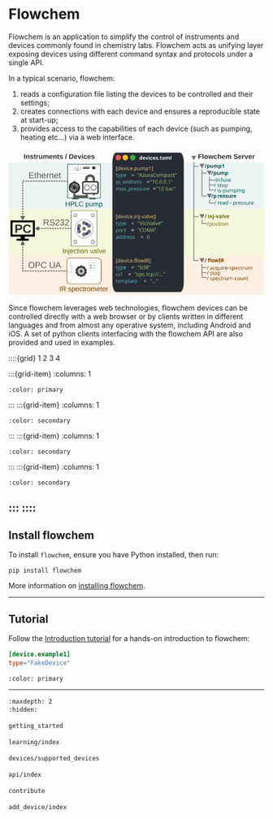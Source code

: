 # Flowchem

Flowchem is an application to simplify the control of instruments and devices commonly found in chemistry labs.
Flowchem acts as unifying layer exposing devices using different command syntax and protocols under a single API.

In a typical scenario, flowchem:
1. reads a configuration file listing the devices to be controlled and their settings;
2. creates connections with each device and ensures a reproducible state at start-up;
3. provides access to the capabilities of each device (such as pumping, heating etc...) via a web interface.

![Flowchem software architecture](./_static/architecture_v1.svg)

Since flowchem leverages web technologies, flowchem devices can be controlled directly with a web browser or by clients
written in different languages and from almost any operative system, including Android and iOS.
A set of python clients interfacing with the flowchem API are also provided and used in examples.

::::{grid} 1 2 3 4

:::{grid-item}
:columns: 1

```{button-ref} getting_started
:color: primary
```
:::
:::{grid-item}
:columns: 1

```{button-ref} Tutorial
:color: secondary
```
:::
:::{grid-item}
:columns: 1

```{button-ref} Examples
:color: secondary
```
:::
:::{grid-item}
:columns: 1

```{button-ref} api/index
:color: secondary
```
:::
::::
---

## Install flowchem
To install `flowchem`, ensure you have Python installed, then run:
```shell
pip install flowchem
```
More information on [installing flowchem](./getting_started.md).

---

## Tutorial
Follow the [Introduction tutorial]() for a hands-on introduction to flowchem:

```toml
[device.example1]
type="FakeDevice"
```
```{button-ref} ./examples/hallo-world
:color: primary
```
---

<!--
TODO: add ref to paper once out.
## Citation
If you use flowchem for your paper, please remember to cite it!
-->

```{toctree}
:maxdepth: 2
:hidden:

getting_started

learning/index

devices/supported_devices

api/index

contribute

add_device/index

```
